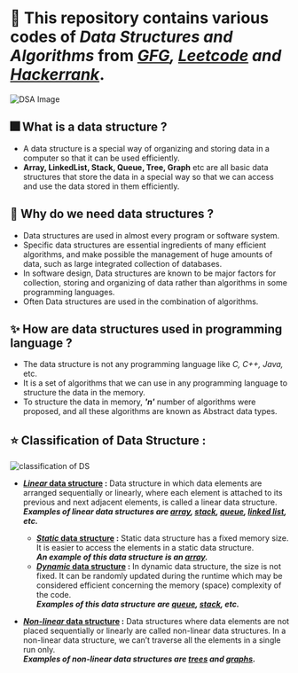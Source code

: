 # 👀 This repository contains various codes of _Data Structures and Algorithms_ from _[GFG](https://www.geeksforgeeks.org/), [Leetcode](https://leetcode.com/) and [Hackerrank](https://www.hackerrank.com/)_.

![DSA Image](https://www.thinknexttraining.com/images/data-structues-and-algorithms-mob.jpg)

## 🎆 What is a data structure ?
- A data structure is a special way of organizing and storing data in a computer so that it can be used efficiently.
- **Array, LinkedList, Stack, Queue, Tree, Graph** etc are all basic data structures that store the data in a special way so that we can access and use the data stored in them efficiently.

## 🎇 Why do we need data structures ?
- Data structures are used in almost every program or software system.
- Specific data structures are essential ingredients of many efficient algorithms, and make possible the management of huge amounts of data, such as large integrated collection of databases.
- In software design, Data structures are known to be major factors for collection, storing and organizing of data rather than algorithms in some programming languages.
- Often Data structures are used in the combination of algorithms.

## ✨ How are data structures used in programming language ?
- The data structure is not any programming language like _C, C++, Java,_ etc.
- It is a set of algorithms that we can use in any programming language to structure the data in the memory.
- To structure the data in memory, **_'n'_** number of algorithms were proposed, and all these algorithms are known as Abstract data types.

## ⭐ Classification of Data Structure : 
![classification of DS](https://media.geeksforgeeks.org/wp-content/uploads/20220520182504/ClassificationofDataStructure-660x347.jpg)

- <ins> **_Linear_ data structure</ins> :** Data structure in which data elements are arranged sequentially or linearly, where each element is attached to its previous and next adjacent elements, is called a linear data structure.<br> **_Examples of linear data structures are [array](https://www.geeksforgeeks.org/array/), [stack](https://www.geeksforgeeks.org/stack/), [queue](https://www.geeksforgeeks.org/queue/), [linked list](https://www.geeksforgeeks.org/data-structures/linked-list/), etc._** <br>

  - <ins> **_Static_ data structure</ins> :** Static data structure has a fixed memory size. It is easier to access the elements in a static data structure.<br> **_An example of this data structure is an [array](https://www.geeksforgeeks.org/array/)._**
  - <ins> **_Dynamic_ data structure</ins> :** In dynamic data structure, the size is not fixed. It can be randomly updated during the runtime which may be considered efficient concerning the memory (space) complexity of the code.<br> **_Examples of this data structure are [queue](https://www.geeksforgeeks.org/queue/), [stack](https://www.geeksforgeeks.org/stack/), etc._**

- <ins> **_Non-linear_ data structure</ins> :** Data structures where data elements are not placed sequentially or linearly are called non-linear data structures. In a non-linear data structure, we can’t traverse all the elements in a single run only.<br> **_Examples of non-linear data structures are [trees](https://www.geeksforgeeks.org/tree-data-structure/) and [graphs](https://www.geeksforgeeks.org/graph-data-structure-and-algorithms/)._**
